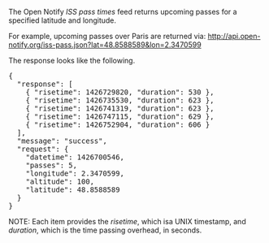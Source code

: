 The Open Notify *ISS pass times* feed returns upcoming passes for a specified latitude and longitude. 

For example, upcoming passes over Paris are returned via:
<a href="http://api.open-notify.org/iss-pass.json?lat=48.8588589&lon=2.3470599" target="lab">http://api.open-notify.org/iss-pass.json?lat=48.8588589&lon=2.3470599</a>

The response looks like the following. 
<pre>
{
  "response": [
    { "risetime": 1426729820, "duration": 530 }, 
    { "risetime": 1426735530, "duration": 623 }, 
    { "risetime": 1426741319, "duration": 623 }, 
    { "risetime": 1426747115, "duration": 629 }, 
    { "risetime": 1426752904, "duration": 606 }
  ], 
  "message": "success",
  "request": {
    "datetime": 1426700546, 
    "passes": 5, 
    "longitude": 2.3470599, 
    "altitude": 100, 
    "latitude": 48.8588589
  }
}</pre>

NOTE: Each item provides the *risetime*, which isa UNIX timestamp, and *duration*, which is the time passing overhead, in seconds.